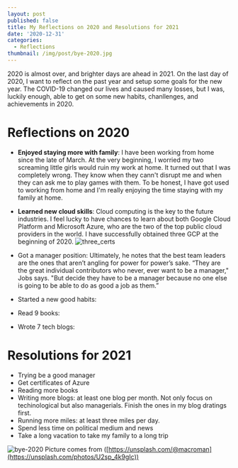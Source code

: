 ```yaml
---
layout: post
published: false
title: My Reflections on 2020 and Resolutions for 2021
date: '2020-12-31'
categories:
  - Reflections
thumbnail: /img/post/bye-2020.jpg
---
```

2020 is almost over, and brighter days are ahead in 2021. On the last day of 2020, I want to reflect on the past year and setup some goals for the new year. The COVID-19 changed our lives and caused many losses, but I was, luckily enough, able to get on some new habits, chanllenges, and achievements in 2020.

<!--more-->

# Reflections on 2020

- **Enjoyed staying more with family**: I have been working from home since the late of March. At the very beginning, I worried my two screaming little girls would ruin my work at home. It turned out that I was completely wrong. They know when they cann't disrupt me and when they can ask me to play games with them. To be honest, I have got used to working from home and I'm really enjoying the time staying with my family at home.

- **Learned new cloud skills**: Cloud computing is the key to the future industries. I feel lucky to have chances to learn about both Google Cloud Platform and Microsoft Azure, who are the two of the top public cloud providers in the world. I have successfully obtained three GCP at the beginning of 2020.
![three_certs]({{site.baseurl}}/img/post/ThreeCerts.JPG)

- Got a manager position:
Ultimately, he notes that the best team leaders are the ones that aren’t angling for power for power’s sake. “They are the great individual contributors who never, ever want to be a manager," Jobs says. "But decide they have to be a manager because no one else is going to be able to do as good a job as them.”

- Started a new good habits:
- Read 9 books:
- Wrote 7 tech blogs:


# Resolutions for 2021
- Trying be a good manager
- Get certificates of Azure
- Reading more books
- Writing more blogs: at least one blog per month. Not only focus on techinological but also managerials. Finish the ones in my blog dratings first.
- Running more miles: at least three miles per day. 
- Spend less time on political medium and news
- Take a long vacation to take my family to a long trip


![bye-2020]({{site.baseurl}}/img/post/bye-2020.jpg)
Picture comes from ([https://unsplash.com/@macroman](https://unsplash.com/photos/U2sp_4k9gIc))
